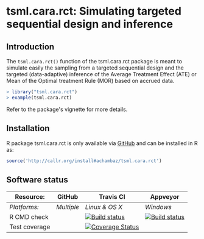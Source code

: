 # tsml.cara.rct: Simulating targeted sequential design and inference 

## Introduction

The  `tsml.cara.rct()`  function of  the  tsml.cara.rct  package is  meant  to
simulate  easily  the sampling  from  a  targeted  sequential design  and  the
targeted (data-adaptive)  inference of the  Average Treatment Effect  (ATE) or
Mean of the Optimal treatment Rule (MOR) based on accrued data.

```r
> library("tsml.cara.rct")
> example(tsml.cara.rct)
```

Refer to the package's vignette for more details.

## Installation 

R       package      tsml.cara.rct       is      only       available      via
[GitHub](https://github.com/achambaz/tsml.cara.rct) and can  be installed in R
as:

```r 
source('http://callr.org/install#achambaz/tsml.cara.rct') 
```




## Software status

| Resource:     | GitHub        | Travis CI      | Appveyor         |
| ------------- | ------------------- | -------------- | ---------------- |
| _Platforms:_  | _Multiple_          | _Linux & OS X_ | _Windows_        |
| R CMD check  | | <a href="https://travis-ci.org/achambaz/tsml.cara.rct"><img src="https://travis-ci.org/achambaz/tsml.cara.rct.svg" alt="Build status"></a> | <a href="https://ci.appveyor.com/project/achambaz/tsml-cara-rct"><img src="https://ci.appveyor.com/api/projects/status/github/achambaz/tsml.cara.rct?svg=true" alt="Build status"></a> |
| Test coverage | | <a href="https://codecov.io/gh/achambaz/tsml.cara.rct"><img src="https://codecov.io/gh/achambaz/tsml.cara.rct/branch/master/graph/badge.svg" alt="Coverage Status"/></a> | |
